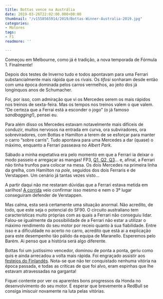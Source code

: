 ```yaml
---
title: Bottas vence na Austrália
date: 2019-03-26T22:02:00.000+00:00
thumbnail: "/v1558565914/2019/Bottas-Winner-Australia-2019.jpg"
categories:
- Motores
tags:
- F1
readmore: ''

---
```

Começou em Melbourne, como já é tradição, a nova temporada de Fórmula 1\. Finalmente!

Depois dos testes de Inverno tudo e todos apontavam para uma Ferrari substancialmente mais rápida que os rivais. Os _tifosi_ sonharam desde então com uma época dominada pelos carros vermelhos, ao jeito dos já longínquos anos de Schumacher.

Foi, por isso, com admiração que vi os Mercedes serem os mais rápidos nos treinos de sexta-feira. Mas os tempos nos treinos valem o que valem. “De certeza que a Ferrai está a esconder o jogo” (o já famoso _sandbagging_!), pensei eu.

Para além disso os Mercedes estavam notavelmente mais difíceis de conduzir, muitos nervosos na entrada em curva, ora subviradores, ora sobreviradores, com Bottas e Hamilton a terem de se esforçar para manter o carro “sobre carris”. Tudo apontava para uma Mercedes a dar (quase) o máximo, enquanto a Ferrari passeava no _Albert Park_.

Sábado a minha expetativa era pelo momento em que a Ferrari ia deixar o modo passeio e arregaçar as mangas! FP3, [Q1, Q2, Q3](https://youtu.be/kMbxRkymoaY)… e, afinal, a Ferrari não tinha trunfos para colocar na mesa. Os dois Mercedes na primeira linha da grelha, com Hamilton na _pole_, seguidos dos dois Ferraris e de Verstappen. Um cenário já tantas vezes visto…

A partir daqui não me restaram dúvidas que a Ferrari estava metida em sarilhos! [A corrida](https://youtu.be/NdD8gEGj0to) veio confirmar isso mesmo e nem o 3º lugar conseguiram defender de Verstappen.

Mas calma, esta será certamente uma situação anormal. Não acredito, de todo, que este seja o potencial do SF90\. O circuito australiano tem características muito próprias com as quais a Ferrari não conseguiu lidar. Falou-se igualmente da possibilidade de a Ferrari não estar a utilizar o máximo rendimento do seu motor por receio quanto à sua fiabilidade. Entre isso e a dificuldade no acerto no carro, acredito que está ai a explicação para este desempenho tão pálido da equipa de Maranello. Esperemos pelo Barém. Ai penso que a história será algo diferente.

Bottas foi um justíssimo vencedor, dominou de ponta a ponta, geriu como quis e ainda arrecadou a volta mais rápida. Foi engraçado assistir aos [festejos do Finlandês](https://youtu.be/BvGRws4dAxY). Nota-se que não ter conquistado nenhuma vitória na época passada, e todas as críticas de que foi alvo, eram espinhas que lhe estavam atravessadas na garganta!

Fiquei contente por ver os aparentes bons progressos da Honda no desenvolvimento do seu motor. É esperar que brevemente a RedBull se consiga imiscuir novamente na luta pelas vitórias.